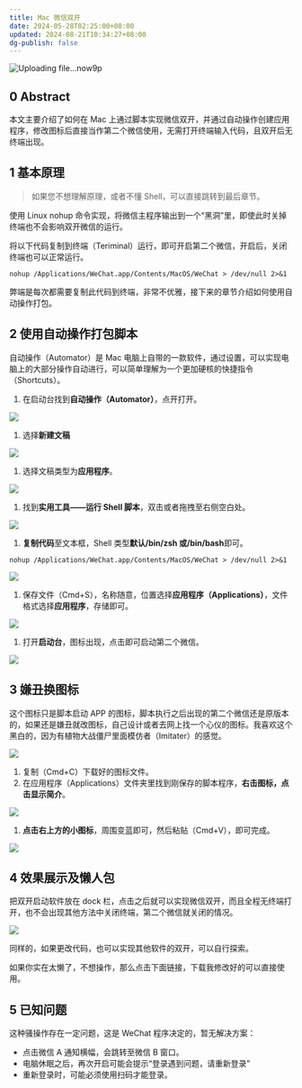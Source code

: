 ```yaml
---
title: Mac 微信双开
date: 2024-05-28T02:25:00+08:00
updated: 2024-08-21T10:34:27+08:00
dg-publish: false
---
```


![Uploading file...now9p]()

## 0 Abstract

[](https://github.com/CLOUDUH/dual-wechat#0-abstract)

本文主要介绍了如何在 Mac 上通过脚本实现微信双开，并通过自动操作创建应用程序，修改图标后直接当作第二个微信使用，无需打开终端输入代码，且双开后无终端出现。

## 1 基本原理

[](https://github.com/CLOUDUH/dual-wechat#1-%E5%9F%BA%E6%9C%AC%E5%8E%9F%E7%90%86)

> 如果您不想理解原理，或者不懂 Shell，可以直接跳转到最后章节。

使用 Linux nohup 命令实现，将微信主程序输出到一个“黑洞”里，即使此时关掉终端也不会影响双开微信的运行。

将以下代码复制到终端（Teriminal）运行，即可开启第二个微信，开启后，关闭终端也可以正常运行。

```shell
nohup /Applications/WeChat.app/Contents/MacOS/WeChat > /dev/null 2>&1 
```

弊端是每次都需要复制此代码到终端，非常不优雅，接下来的章节介绍如何使用自动操作打包。

## 2 使用自动操作打包脚本

[](https://github.com/CLOUDUH/dual-wechat#2-%E4%BD%BF%E7%94%A8%E8%87%AA%E5%8A%A8%E6%93%8D%E4%BD%9C%E6%89%93%E5%8C%85%E8%84%9A%E6%9C%AC)

自动操作（Automator）是 Mac 电脑上自带的一款软件，通过设置，可以实现电脑上的大部分操作自动进行，可以简单理解为一个更加硬核的快捷指令（Shortcuts）。

1. 在启动台找到**自动操作（Automator）**，点开打开。

[![](https://github.com/CLOUDUH/dual-wechat/raw/master/img/Pasted%20image%2020221117125646.png)](https://github.com/CLOUDUH/dual-wechat/blob/master/img/Pasted%20image%2020221117125646.png)

1. 选择**新建文稿**

[![](https://github.com/CLOUDUH/dual-wechat/raw/master/img/Pasted%20image%2020221117125724.png)](https://github.com/CLOUDUH/dual-wechat/blob/master/img/Pasted%20image%2020221117125724.png)

1. 选择文稿类型为**应用程序**。

[![](https://github.com/CLOUDUH/dual-wechat/raw/master/img/Pasted%20image%2020221117125818.png)](https://github.com/CLOUDUH/dual-wechat/blob/master/img/Pasted%20image%2020221117125818.png)

1. 找到**实用工具——运行 Shell 脚本**，双击或者拖拽至右侧空白处。

[![](https://github.com/CLOUDUH/dual-wechat/raw/master/img/Pasted%20image%2020221117130113.png)](https://github.com/CLOUDUH/dual-wechat/blob/master/img/Pasted%20image%2020221117130113.png)

1. **复制代码**至文本框，Shell 类型**默认/bin/zsh 或/bin/bash**即可。

```shell
nohup /Applications/WeChat.app/Contents/MacOS/WeChat > /dev/null 2>&1 
```

[![](https://github.com/CLOUDUH/dual-wechat/raw/master/img/Pasted%20image%2020221117130307.png)](https://github.com/CLOUDUH/dual-wechat/blob/master/img/Pasted%20image%2020221117130307.png)

1. 保存文件（Cmd+S），名称随意，位置选择**应用程序（Applications）**，文件格式选择**应用程序**，存储即可。

[![](https://github.com/CLOUDUH/dual-wechat/raw/master/img/Pasted%20image%2020221117130623.png)](https://github.com/CLOUDUH/dual-wechat/blob/master/img/Pasted%20image%2020221117130623.png)

1. 打开**启动台**，图标出现，点击即可启动第二个微信。

[![](https://github.com/CLOUDUH/dual-wechat/raw/master/img/Pasted%20image%2020221117131301.png)](https://github.com/CLOUDUH/dual-wechat/blob/master/img/Pasted%20image%2020221117131301.png)

## 3 嫌丑换图标

[](https://github.com/CLOUDUH/dual-wechat#3-%E5%AB%8C%E4%B8%91%E6%8D%A2%E5%9B%BE%E6%A0%87)

这个图标只是脚本启动 APP 的图标，脚本执行之后出现的第二个微信还是原版本的，如果还是嫌丑就改图标，自己设计或者去网上找一个心仪的图标。我喜欢这个黑白的，因为有植物大战僵尸里面模仿者（Imitater）的感觉。

[![](https://github.com/CLOUDUH/dual-wechat/raw/master/img/Pasted%20image%2020221117132053.png)](https://github.com/CLOUDUH/dual-wechat/blob/master/img/Pasted%20image%2020221117132053.png)

1. 复制（Cmd+C）下载好的图标文件。
2. 在应用程序（Applications）文件夹里找到刚保存的脚本程序，**右击图标，点击显示简介**。

[![](https://github.com/CLOUDUH/dual-wechat/raw/master/img/Pasted%20image%2020221117132548.png)](https://github.com/CLOUDUH/dual-wechat/blob/master/img/Pasted%20image%2020221117132548.png)

1. **点击右上方的小图标**，周围变蓝即可，然后粘贴（Cmd+V），即可完成。

[![](https://github.com/CLOUDUH/dual-wechat/raw/master/img/Pasted%20image%2020221117132844.png)](https://github.com/CLOUDUH/dual-wechat/blob/master/img/Pasted%20image%2020221117132844.png)

## 4 效果展示及懒人包

[](https://github.com/CLOUDUH/dual-wechat#4-%E6%95%88%E6%9E%9C%E5%B1%95%E7%A4%BA%E5%8F%8A%E6%87%92%E4%BA%BA%E5%8C%85)

把双开启动软件放在 dock 栏，点击之后就可以实现微信双开，而且全程无终端打开，也不会出现其他方法中关闭终端，第二个微信就关闭的情况。

[![](https://github.com/CLOUDUH/dual-wechat/raw/master/img/Pasted%20image%2020221117133051.png)](https://github.com/CLOUDUH/dual-wechat/blob/master/img/Pasted%20image%2020221117133051.png)

同样的，如果更改代码，也可以实现其他软件的双开，可以自行探索。

如果你实在太懒了，不想操作，那么点击下面链接，下载我修改好的可以直接使用。

## 5 已知问题

[](https://github.com/CLOUDUH/dual-wechat#5-%E5%B7%B2%E7%9F%A5%E9%97%AE%E9%A2%98)

这种骚操作存在一定问题，这是 WeChat 程序决定的，暂无解决方案：

- 点击微信 A 通知横幅，会跳转至微信 B 窗口。
- 电脑休眠之后，再次开启可能会提示“登录遇到问题，请重新登录”
- 重新登录时，可能必须使用扫码才能登录。
